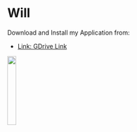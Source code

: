# Will

Download and Install my Application from:

- [Link: GDrive Link](https://drive.google.com/file/d/1biurhjLf5zRvviL46G2l7LfBQvlyS8Zk/view?usp=sharing)


<img src="https://media.discordapp.net/attachments/1037389109313933312/1108766452376408075/iphone-11-pro-gold-mockup.png?width=759&height=569" width="20%" height="20%">
